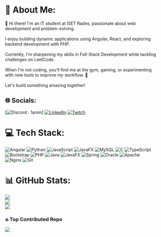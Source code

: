# 💫 About Me:
👋 Hi there! I'm an IT student at ISET Rades, passionate about web development and problem-solving. <br><br>I enjoy building dynamic applications using Angular, React, and exploring backend development with PHP. <br><br>Currently, I'm sharpening my skills in Full-Stack Development while tackling challenges on LeetCode.<br><br>When I'm not coding, you'll find me at the gym, gaming, or experimenting with new tools to improve my workflow. 🚀<br><br>Let's build something amazing together!


## 🌐 Socials:
[![Discord : 1amin](https://img.shields.io/badge/Discord-%237289DA.svg?logo=discord&logoColor=white)] [![LinkedIn](https://img.shields.io/badge/LinkedIn-%230077B5.svg?logo=linkedin&logoColor=white)](https://linkedin.com/in/aminmedfai) [![Twitch](https://img.shields.io/badge/Twitch-%239146FF.svg?logo=Twitch&logoColor=white)](https://twitch.tv/AMIN_VAL) 

# 💻 Tech Stack:
![Angular](https://img.shields.io/badge/angular-%23DD0031.svg?style=for-the-badge&logo=angular&logoColor=white) ![Python](https://img.shields.io/badge/python-3670A0?style=for-the-badge&logo=python&logoColor=ffdd54) ![JavaScript](https://img.shields.io/badge/javascript-%23323330.svg?style=for-the-badge&logo=javascript&logoColor=%23F7DF1E) ![JavaFX](https://img.shields.io/badge/javafx-%23FF0000.svg?style=for-the-badge&logo=javafx&logoColor=white) ![MySQL](https://img.shields.io/badge/mysql-4479A1.svg?style=for-the-badge&logo=mysql&logoColor=white) ![C](https://img.shields.io/badge/c-%2300599C.svg?style=for-the-badge&logo=c&logoColor=white) ![TypeScript](https://img.shields.io/badge/typescript-%23007ACC.svg?style=for-the-badge&logo=typescript&logoColor=white) ![Bootstrap](https://img.shields.io/badge/bootstrap-%238511FA.svg?style=for-the-badge&logo=bootstrap&logoColor=white) ![PHP](https://img.shields.io/badge/php-%23777BB4.svg?style=for-the-badge&logo=php&logoColor=white) ![Java](https://img.shields.io/badge/java-%23ED8B00.svg?style=for-the-badge&logo=openjdk&logoColor=white) ![JavaFX](https://img.shields.io/badge/javafx-%23FF0000.svg?style=for-the-badge&logo=javafx&logoColor=white) ![Spring](https://img.shields.io/badge/spring-%236DB33F.svg?style=for-the-badge&logo=spring&logoColor=white) ![Oracle](https://img.shields.io/badge/Oracle-F80000?style=for-the-badge&logo=oracle&logoColor=white) ![Apache](https://img.shields.io/badge/apache-%23D42029.svg?style=for-the-badge&logo=apache&logoColor=white) ![Nginx](https://img.shields.io/badge/nginx-%23009639.svg?style=for-the-badge&logo=nginx&logoColor=white) ![Git](https://img.shields.io/badge/git-%23F05033.svg?style=for-the-badge&logo=git&logoColor=white)
# 📊 GitHub Stats:
![](https://github-readme-stats.vercel.app/api?username=4MINEpy&theme=dark&hide_border=false&include_all_commits=true&count_private=true)<br/>
![](https://github-readme-streak-stats.herokuapp.com/?user=4MINEpy&theme=dark&hide_border=false)<br/>
![](https://github-readme-stats.vercel.app/api/top-langs/?username=4MINEpy&theme=dark&hide_border=false&include_all_commits=true&count_private=true&layout=compact)

### 🔝 Top Contributed Repo
![](https://github-contributor-stats.vercel.app/api?username=4MINEpy&limit=5&theme=dark&combine_all_yearly_contributions=true)

<!-- Proudly created with GPRM ( https://gprm.itsvg.in ) -->

